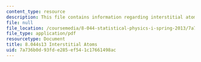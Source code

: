 ```yaml
---
content_type: resource
description: This file contains information regarding interstitial atoms.
file: null
file_location: /coursemedia/8-044-statistical-physics-i-spring-2013/7a736b0d93fde285ef541c17661498ac_MIT8_044S13_notes.inters.pdf
file_type: application/pdf
resourcetype: Document
title: 8.044s13 Interstitial Atoms
uid: 7a736b0d-93fd-e285-ef54-1c17661498ac
---
```

